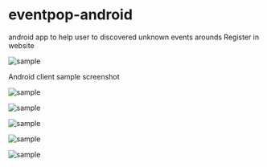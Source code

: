 eventpop-android
================

android app to help user to discovered unknown events arounds 
Register in website

![sample](https://raw.github.com/huydx/eventpop-android/master/imgs/web.png)

Android client sample screenshot

![sample](https://raw.github.com/huydx/eventpop-android/master/imgs/img1.png)

![sample](https://raw.github.com/huydx/eventpop-android/master/imgs/img2.png)

![sample](https://raw.github.com/huydx/eventpop-android/master/imgs/img3.png)

![sample](https://raw.github.com/huydx/eventpop-android/master/imgs/img4.png)

![sample](https://raw.github.com/huydx/eventpop-android/master/imgs/img5.png)
